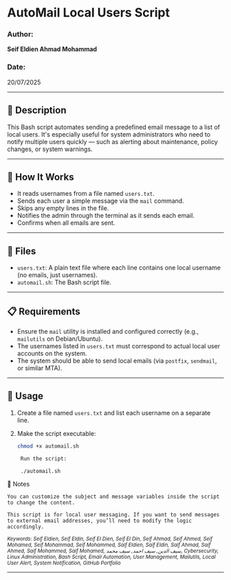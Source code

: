 # AutoMail Local Users Script

### Author:
**Seif Eldien Ahmad Mohammad**

### Date:
20/07/2025

---

## 📝 Description

This Bash script automates sending a predefined email message to a list of local users. It's especially useful for system administrators who need to notify multiple users quickly — such as alerting about maintenance, policy changes, or system warnings.

---

## 📌 How It Works

- It reads usernames from a file named `users.txt`.
- Sends each user a simple message via the `mail` command.
- Skips any empty lines in the file.
- Notifies the admin through the terminal as it sends each email.
- Confirms when all emails are sent.

---

## 📂 Files

- `users.txt`: A plain text file where each line contains one local username (no emails, just usernames).
- `automail.sh`: The Bash script file.

---

## 📋 Requirements

- Ensure the `mail` utility is installed and configured correctly (e.g., `mailutils` on Debian/Ubuntu).
- The usernames listed in `users.txt` must correspond to actual local user accounts on the system.
- The system should be able to send local emails (via `postfix`, `sendmail`, or similar MTA).

---

## 🚀 Usage

1. Create a file named `users.txt` and list each username on a separate line.
2. Make the script executable:

   ```bash
   chmod +x automail.sh

    Run the script:

    ./automail.sh

📌 Notes

    You can customize the subject and message variables inside the script to change the content.

    This script is for local user messaging. If you want to send messages to external email addresses, you’ll need to modify the logic accordingly.

<sub><i>Keywords: Seif Eldien, Seif Eldin, Seif El Dien, Seif El Din, Seif Ahmad, Seif Ahmed, Seif Mohamed, Seif Mohammad, Seif Mohammed, Saif Eldien, Saif Eldin, Saif Ahmad, Saif Ahmed, Saif Mohammed, Saif Mohamed, سيف الدين, سيف احمد, سيف محمد, Cybersecurity, Linux Administration, Bash Script, Email Automation, User Management, Mailutils, Local User Alert, System Notification, GitHub Portfolio</i></sub>


---
